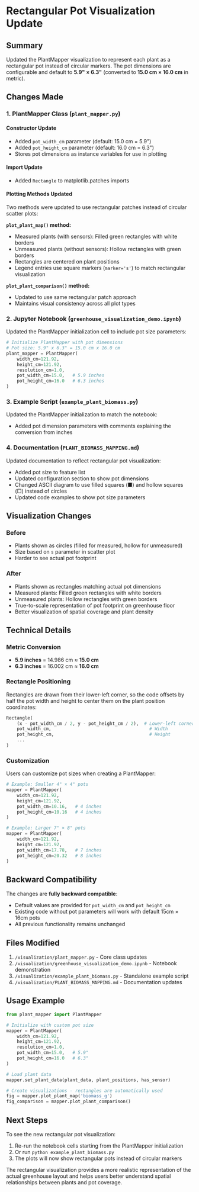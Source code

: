 # Rectangular Pot Visualization Update

## Summary

Updated the PlantMapper visualization to represent each plant as a rectangular pot instead of circular markers. The pot dimensions are configurable and default to **5.9" × 6.3"** (converted to **15.0 cm × 16.0 cm** in metric).

## Changes Made

### 1. PlantMapper Class (`plant_mapper.py`)

#### Constructor Update
- Added `pot_width_cm` parameter (default: 15.0 cm = 5.9")
- Added `pot_height_cm` parameter (default: 16.0 cm = 6.3")
- Stores pot dimensions as instance variables for use in plotting

#### Import Update
- Added `Rectangle` to matplotlib.patches imports

#### Plotting Methods Updated
Two methods were updated to use rectangular patches instead of circular scatter plots:

**`plot_plant_map()` method:**
- Measured plants (with sensors): Filled green rectangles with white borders
- Unmeasured plants (without sensors): Hollow rectangles with green borders
- Rectangles are centered on plant positions
- Legend entries use square markers (`marker='s'`) to match rectangular visualization

**`plot_plant_comparison()` method:**
- Updated to use same rectangular patch approach
- Maintains visual consistency across all plot types

### 2. Jupyter Notebook (`greenhouse_visualization_demo.ipynb`)

Updated the PlantMapper initialization cell to include pot size parameters:

```python
# Initialize PlantMapper with pot dimensions
# Pot size: 5.9" x 6.3" = 15.0 cm x 16.0 cm
plant_mapper = PlantMapper(
    width_cm=121.92, 
    height_cm=121.92, 
    resolution_cm=1.0,
    pot_width_cm=15.0,   # 5.9 inches
    pot_height_cm=16.0   # 6.3 inches
)
```

### 3. Example Script (`example_plant_biomass.py`)

Updated the PlantMapper initialization to match the notebook:
- Added pot dimension parameters with comments explaining the conversion from inches

### 4. Documentation (`PLANT_BIOMASS_MAPPING.md`)

Updated documentation to reflect rectangular pot visualization:
- Added pot size to feature list
- Updated configuration section to show pot dimensions
- Changed ASCII diagram to use filled squares (■) and hollow squares (□) instead of circles
- Updated code examples to show pot size parameters

## Visualization Changes

### Before
- Plants shown as circles (filled for measured, hollow for unmeasured)
- Size based on `s` parameter in scatter plot
- Harder to see actual pot footprint

### After
- Plants shown as rectangles matching actual pot dimensions
- Measured plants: Filled green rectangles with white borders
- Unmeasured plants: Hollow rectangles with green borders
- True-to-scale representation of pot footprint on greenhouse floor
- Better visualization of spatial coverage and plant density

## Technical Details

### Metric Conversion
- **5.9 inches** = 14.986 cm ≈ **15.0 cm**
- **6.3 inches** = 16.002 cm ≈ **16.0 cm**

### Rectangle Positioning
Rectangles are drawn from their lower-left corner, so the code offsets by half the pot width and height to center them on the plant position coordinates:

```python
Rectangle(
    (x - pot_width_cm / 2, y - pot_height_cm / 2),  # Lower-left corner
    pot_width_cm,                                     # Width
    pot_height_cm,                                    # Height
    ...
)
```

### Customization
Users can customize pot sizes when creating a PlantMapper:

```python
# Example: Smaller 4" × 4" pots
mapper = PlantMapper(
    width_cm=121.92,
    height_cm=121.92,
    pot_width_cm=10.16,   # 4 inches
    pot_height_cm=10.16   # 4 inches
)

# Example: Larger 7" × 8" pots
mapper = PlantMapper(
    width_cm=121.92,
    height_cm=121.92,
    pot_width_cm=17.78,   # 7 inches
    pot_height_cm=20.32   # 8 inches
)
```

## Backward Compatibility

The changes are **fully backward compatible**:
- Default values are provided for `pot_width_cm` and `pot_height_cm`
- Existing code without pot parameters will work with default 15cm × 16cm pots
- All previous functionality remains unchanged

## Files Modified

1. `/visualization/plant_mapper.py` - Core class updates
2. `/visualization/greenhouse_visualization_demo.ipynb` - Notebook demonstration
3. `/visualization/example_plant_biomass.py` - Standalone example script
4. `/visualization/PLANT_BIOMASS_MAPPING.md` - Documentation updates

## Usage Example

```python
from plant_mapper import PlantMapper

# Initialize with custom pot size
mapper = PlantMapper(
    width_cm=121.92,
    height_cm=121.92,
    resolution_cm=1.0,
    pot_width_cm=15.0,   # 5.9"
    pot_height_cm=16.0   # 6.3"
)

# Load plant data
mapper.set_plant_data(plant_data, plant_positions, has_sensor)

# Create visualizations - rectangles are automatically used
fig = mapper.plot_plant_map('biomass_g')
fig_comparison = mapper.plot_plant_comparison()
```

## Next Steps

To see the new rectangular pot visualization:
1. Re-run the notebook cells starting from the PlantMapper initialization
2. Or run `python example_plant_biomass.py`
3. The plots will now show rectangular pots instead of circular markers

The rectangular visualization provides a more realistic representation of the actual greenhouse layout and helps users better understand spatial relationships between plants and pot coverage.
